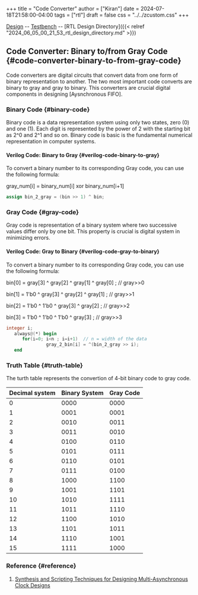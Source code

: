 +++
title = "Code Converter"
author = ["Kiran"]
date = 2024-07-18T21:58:00-04:00
tags = ["rtl"]
draft = false
css = "../../zcustom.css"
+++

[Design](https://github.com/24x7fpga/iVerilog/blob/master/design/numConv/numConv.v) -- [Testbench](https://github.com/24x7fpga/iVerilog/blob/master/tb_design/tb_numConv/tb_numConv.v) -- [RTL Design Directory]({{< relref "2024_06_05_00_21_53_rtl_design_directory.md" >}})


## Code Converter: Binary to/from Gray Code {#code-converter-binary-to-from-gray-code}

Code converters are digital circuits that convert data from one form of binary representation to another. The two most important code converts are binary to gray and gray to binary. This converters are crucial digital components in designing [Aysnchronous FIFO].


### Binary Code {#binary-code}

Binary code is a data representation system using only two states, zero (0) and one (1). Each digit is represented by the power of 2 with the starting bit as 2^0 and 2^1 and so on. Binary code is basic is the fundamental numerical representation in computer systems.


#### Verilog Code: Binary to Gray {#verilog-code-binary-to-gray}

To convert a binary number to its corresponding Gray code, you can use the following formula:

gray_num[i] = binary_num[i] xor binary_num[i+1]

```verilog
assign bin_2_gray = (bin >> 1) ^ bin;
```


### Gray Code {#gray-code}

Gray code is representation of a binary system where two successive values differ only by one bit. This property is crucial is digital system in minimizing errors.


#### Verilog Code: Gray to Binary {#verilog-code-gray-to-binary}

To convert a binary number to its corresponding Gray code, you can use the following formula:

bin[0] = gray[3] ^ gray[2] ^ gray[1] ^ gray[0] ; // gray&gt;&gt;0

bin[1] = 1'b0    ^ gray[3] ^ gray[2] ^ gray[1] ; // gray&gt;&gt;1

bin[2] = 1'b0    ^ 1'b0    ^ gray[3] ^ gray[2] ; // gray&gt;&gt;2

bin[3] = 1'b0    ^ 1'b0    ^ 1'b0    ^ gray[3] ; // gray&gt;&gt;3

```verilog
integer i;
   always@(*) begin
      for(i=0; i<n ; i=i+1)  // n = width of the data
               gray_2_bin[i] = ^(bin_2_gray >> i);
   end
```


### Truth Table {#truth-table}

The turth table represents the convertion of 4-bit binary code to gray code.

| Decimal system | Binary System | Gray Code |
|----------------|---------------|-----------|
| 0              | 0000          | 0000      |
| 1              | 0001          | 0001      |
| 2              | 0010          | 0011      |
| 3              | 0011          | 0010      |
| 4              | 0100          | 0110      |
| 5              | 0101          | 0111      |
| 6              | 0110          | 0101      |
| 7              | 0111          | 0100      |
| 8              | 1000          | 1100      |
| 9              | 1001          | 1101      |
| 10             | 1010          | 1111      |
| 11             | 1011          | 1110      |
| 12             | 1100          | 1010      |
| 13             | 1101          | 1011      |
| 14             | 1110          | 1001      |
| 15             | 1111          | 1000      |


### Reference {#reference}

1.  [Synthesis and Scripting Techniques for Designing Multi-Asynchronous Clock Designs](http://www.pldworld.com/_hdl/2/_ref/CummingsSNUG2001SJ_AsyncClk_rev1_1.pdf)
